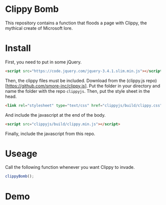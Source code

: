 # Clippy Bomb
This repository contains a function that floods a page with Clippy, the mythical create of Microsoft lore.
# Install
First, you need to put in some jQuery.
```html
<script src="https://code.jquery.com/jquery-3.4.1.slim.min.js"></script>
```
Then, the clippy files must be included. Download from the (clippy.js repo)[https://github.com/smore-inc/clippy.js]. Put the folder in your directory and name the folder with the repo `clippyjs`. Then, put the style sheet in the head.
```html
<link rel="stylesheet" type="text/css" href="clippyjs/build/clippy.css" media="all">
```
And include the javascript at the end of the body.
```html
<script src="clippyjs/build/clippy.min.js"></script>
```
Finally, include the javascript from this repo.
<script src="clippybomb/clippyBomb.js"></script>
# Useage
Call the following function whenever you want Clippy to invade.
```javascript
clippyBomb();
```
# Demo
